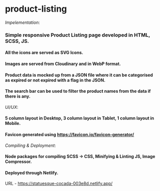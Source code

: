 # product-listing


_Impelementation_:
### Simple responsive Product Listing page developed in HTML, SCSS, JS.
#### All the icons are served as SVG Icons.
#### Images are served from Cloudinary and in WebP format.
#### Product data is mocked up from a JSON file where it can be categorised as expired or not expired with a flag in the JSON.
#### The search bar can be used to filter the product names from the data if there is any.



_UI/UX_:
#### 5 column layout in Desktop, 3 column layout in Tablet, 1 column layout in Mobile.
#### Favicon generated using https://favicon.io/favicon-generator/



_Compiling & Deployment_:
#### Node packages for compiling SCSS -> CSS, Minifying & Linting JS, Image Compressor.
#### Deployed through Netlify.


URL - https://statuesque-cocada-003e8d.netlify.app/
